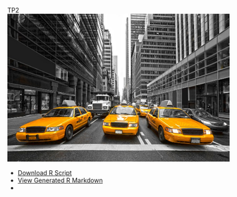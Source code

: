 TP2
![ ](taxi-cab-nyc.jpg)

- [Download R Script](TP2_Improved.R)
- [View Generated R Markdown](TP2_RMD.pdf)
- 
